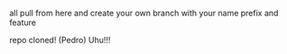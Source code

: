 all pull from here and create your own branch with your name prefix and feature

repo cloned! (Pedro)  Uhu!!!


